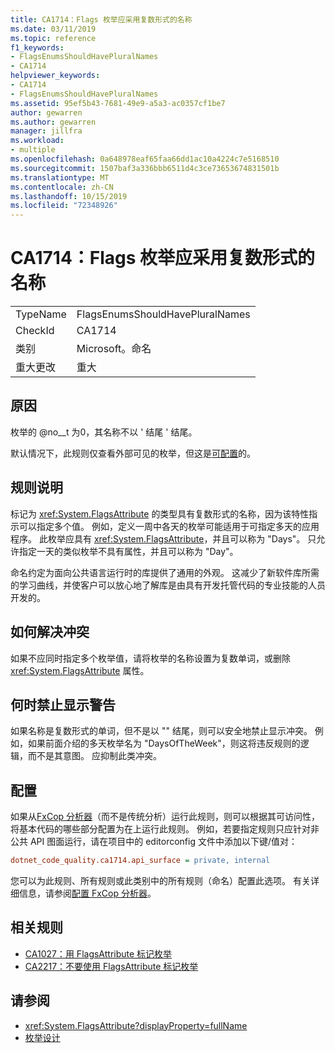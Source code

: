 ```yaml
---
title: CA1714：Flags 枚举应采用复数形式的名称
ms.date: 03/11/2019
ms.topic: reference
f1_keywords:
- FlagsEnumsShouldHavePluralNames
- CA1714
helpviewer_keywords:
- CA1714
- FlagsEnumsShouldHavePluralNames
ms.assetid: 95ef5b43-7681-49e9-a5a3-ac0357cf1be7
author: gewarren
ms.author: gewarren
manager: jillfra
ms.workload:
- multiple
ms.openlocfilehash: 0a648978eaf65faa66dd1ac10a4224c7e5168510
ms.sourcegitcommit: 1507baf3a336bbb6511d4c3ce73653674831501b
ms.translationtype: MT
ms.contentlocale: zh-CN
ms.lasthandoff: 10/15/2019
ms.locfileid: "72348926"
---
```

# <a name="ca1714-flags-enums-should-have-plural-names"></a>CA1714：Flags 枚举应采用复数形式的名称

|||
|-|-|
|TypeName|FlagsEnumsShouldHavePluralNames|
|CheckId|CA1714|
|类别|Microsoft。命名|
|重大更改|重大|

## <a name="cause"></a>原因

枚举的 @no__t 为0，其名称不以 ' 结尾 ' 结尾。

默认情况下，此规则仅查看外部可见的枚举，但这是[可配置](#configurability)的。

## <a name="rule-description"></a>规则说明

标记为 <xref:System.FlagsAttribute> 的类型具有复数形式的名称，因为该特性指示可以指定多个值。 例如，定义一周中各天的枚举可能适用于可指定多天的应用程序。 此枚举应具有 <xref:System.FlagsAttribute>，并且可以称为 "Days"。 只允许指定一天的类似枚举不具有属性，并且可以称为 "Day"。

命名约定为面向公共语言运行时的库提供了通用的外观。 这减少了新软件库所需的学习曲线，并使客户可以放心地了解库是由具有开发托管代码的专业技能的人员开发的。

## <a name="how-to-fix-violations"></a>如何解决冲突

如果不应同时指定多个枚举值，请将枚举的名称设置为复数单词，或删除 <xref:System.FlagsAttribute> 属性。

## <a name="when-to-suppress-warnings"></a>何时禁止显示警告

如果名称是复数形式的单词，但不是以 "" 结尾，则可以安全地禁止显示冲突。 例如，如果前面介绍的多天枚举名为 "DaysOfTheWeek"，则这将违反规则的逻辑，而不是其意图。 应抑制此类冲突。

## <a name="configurability"></a>配置

如果从[FxCop 分析器](install-fxcop-analyzers.md)（而不是传统分析）运行此规则，则可以根据其可访问性，将基本代码的哪些部分配置为在上运行此规则。 例如，若要指定规则只应针对非公共 API 图面运行，请在项目中的 editorconfig 文件中添加以下键/值对：

```ini
dotnet_code_quality.ca1714.api_surface = private, internal
```

您可以为此规则、所有规则或此类别中的所有规则（命名）配置此选项。 有关详细信息，请参阅[配置 FxCop 分析器](configure-fxcop-analyzers.md)。

## <a name="related-rules"></a>相关规则

- [CA1027：用 FlagsAttribute 标记枚举](../code-quality/ca1027-mark-enums-with-flagsattribute.md)
- [CA2217：不要使用 FlagsAttribute 标记枚举](../code-quality/ca2217.md)

## <a name="see-also"></a>请参阅

- <xref:System.FlagsAttribute?displayProperty=fullName>
- [枚举设计](/dotnet/standard/design-guidelines/enum)